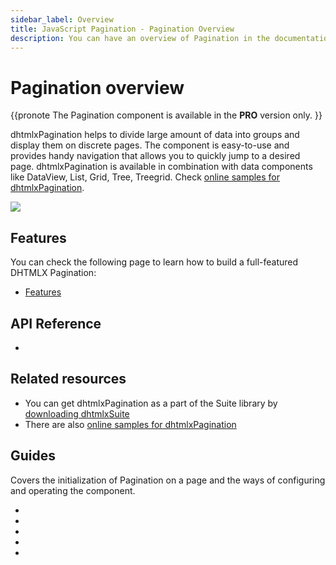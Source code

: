 ```yaml
---
sidebar_label: Overview
title: JavaScript Pagination - Pagination Overview 
description: You can have an overview of Pagination in the documentation of the DHTMLX JavaScript UI library. Browse developer guides and API reference, try out code examples and live demos, and download a free 30-day evaluation version of DHTMLX Suite 7.
---
```


# Pagination overview

{{pronote
The Pagination component is available in the **PRO** version only.
}}

dhtmlxPagination helps to divide large amount of data into groups and display them on discrete pages. 
The component is easy-to-use and provides handy navigation that allows you to quickly jump to a desired page. dhtmlxPagination is available in combination with data components like DataView, List, Grid, Tree, Treegrid. Check [online samples for dhtmlxPagination](https://snippet.dhtmlx.com/all?text=%23pagination).

![](../assets/pagination/init.png)

## Features

You can check the following page to learn how to build a full-featured DHTMLX Pagination:

- [Features](pagination/features.md)

## API Reference

- [](pagination/api/api_overview.md)

## Related resources

- You can get dhtmlxPagination as a part of the Suite library by [downloading dhtmlxSuite](https://dhtmlx.com/docs/products/dhtmlxSuite/download.shtml)
- There are also [online samples for dhtmlxPagination](https://snippet.dhtmlx.com/all?text=%23pagination)  

## Guides

Covers the initialization of Pagination on a page and the ways of configuring and operating the component.

- [](pagination/init.md)
- [](pagination/configuration.md)
- [](pagination/usage.md)
- [](pagination/customization.md)
- [](pagination/handling_events.md)
